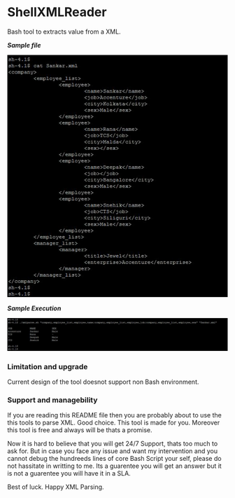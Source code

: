 # ShellXMLReader
Bash tool to extracts value from a XML.

***Sample file***


<img src="images/Sample.jpg">


***Sample Execution***

<img src="images/Execution.jpg">


### Limitation and upgrade

Current design of the tool doesnot support non Bash environment.

### Support and managebility

If you are reading this README file then you are probably about to use the this tools to parse XML. Good choice. This tool is made for you. Moreover this tool is free and always will be thats a promise.

Now it is hard to believe that you will get 24/7 Support, thats too much to ask for. But in case you face any issue and want my intervention and you cannot debug the hundreeds lines of core Bash Script your self, please do not hassitate in writting to me. Its a guarentee you will get an answer but it is not a guarentee you will have it in a SLA.


Best of luck. Happy XML Parsing.
